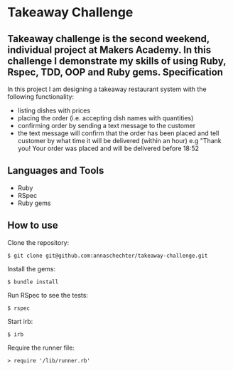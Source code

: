 Takeaway Challenge
==================
Takeaway challenge is the second weekend, individual project at Makers Academy. In this challenge I demonstrate my skills of using Ruby, Rspec, TDD, OOP and Ruby gems.
Specification
-------------

In this project I am designing a takeaway restaurant system with the following functionality: 
* listing dishes with prices
* placing the order (i.e. accepting dish names with quantities)
* confirming order by sending a text message to the customer
* the text message will confirm that the order has been placed and tell customer by what time it will be delivered (within an hour) 
e.g "Thank you! Your order was placed and will be delivered before 18:52

Languages and Tools
-------------------
* Ruby
* RSpec
* Ruby gems

How to use
----------
Clone the repository:
```
$ git clone git@github.com:annaschechter/takeaway-challenge.git
```
Install the gems:
```
$ bundle install
```
Run RSpec to see the tests:
```
$ rspec
```
Start irb:
```
$ irb
```
Require the runner file:
```
> require '/lib/runner.rb'
```
